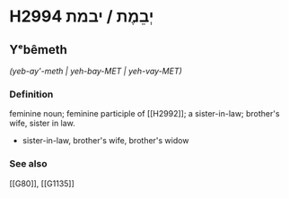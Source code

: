 # H2994 יְבֵמֶת / יבמת

## Yᵉbêmeth

_(yeb-ay'-meth | yeh-bay-MET | yeh-vay-MET)_

### Definition

feminine noun; feminine participle of [[H2992]]; a sister-in-law; brother's wife, sister in law.

- sister-in-law, brother's wife, brother's widow
### See also

[[G80]], [[G1135]]

